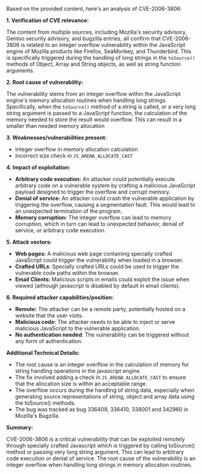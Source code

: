 Based on the provided content, here's an analysis of CVE-2006-3806:

**1. Verification of CVE relevance:**

The content from multiple sources, including Mozilla's security advisory, Gentoo security advisory, and bugzilla entries, all confirm that CVE-2006-3806 is related to an integer overflow vulnerability within the JavaScript engine of Mozilla products like Firefox, SeaMonkey, and Thunderbird. This is specifically triggered during the handling of long strings in the `toSource()` methods of Object, Array and String objects, as well as string function arguments.

**2. Root cause of vulnerability:**

The vulnerability stems from an integer overflow within the JavaScript engine's memory allocation routines when handling long strings. Specifically, when the `toSource()` method of a string is called, or a very long string argument is passed to a JavaScript function, the calculation of the memory needed to store the result would overflow. This can result in a smaller than needed memory allocation

**3. Weaknesses/vulnerabilities present:**

- Integer overflow in memory allocation calculation
- Incorrect size check in `JS_ARENA_ALLOCATE_CAST`

**4. Impact of exploitation:**

- **Arbitrary code execution:** An attacker could potentially execute arbitrary code on a vulnerable system by crafting a malicious JavaScript payload designed to trigger the overflow and corrupt memory.
- **Denial of service:** An attacker could crash the vulnerable application by triggering the overflow, causing a segmentation fault. This would lead to an unexpected termination of the program.
- **Memory corruption:** The integer overflow can lead to memory corruption, which in turn can lead to unexpected behavior, denial of service, or arbitrary code execution.

**5. Attack vectors:**

-   **Web pages:** A malicious web page containing specially crafted JavaScript could trigger the vulnerability when loaded in a browser.
-   **Crafted URLs**: Specially crafted URLs could be used to trigger the vulnerable code paths within the browser.
-   **Email Clients:** Malicious scripts in emails could exploit the issue when viewed (although javascript is disabled by default in email clients).

**6. Required attacker capabilities/position:**

-   **Remote:** The attacker can be a remote party, potentially hosted on a website that the user visits.
-   **Malicious code:** The attacker needs to be able to inject or serve malicious JavaScript to the vulnerable application.
-   **No authentication needed**: The vulnerability can be triggered without any form of authentication.

**Additional Technical Details:**
- The root cause is an integer overflow in the calculation of memory for string handling operations in the javascript engine.
- The fix involved adding a check in `JS_ARENA_ALLOCATE_CAST` to ensure that the allocation size is within an acceptable range.
- The overflow occurs during the handling of string data, especially when generating source representations of string, object and array data using the toSource() methods.
- The bug was tracked as bug 336409, 336410, 338001 and 342960 in Mozilla's Bugzilla.

**Summary:**

CVE-2006-3806 is a critical vulnerability that can be exploited remotely through specially crafted Javascript which is triggered by calling toSource() method or passing very long string argument. This can lead to arbitrary code execution or denial of service. The root cause of the vulnerability is an integer overflow when handling long strings in memory allocation routines.